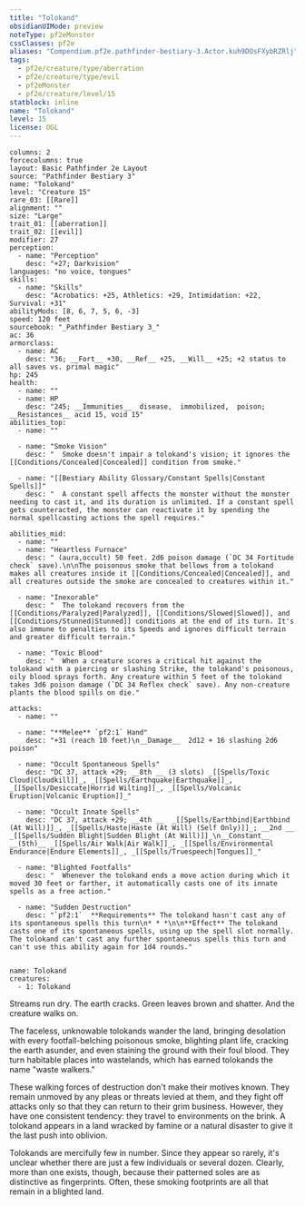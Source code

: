 ```yaml
---
title: "Tolokand"
obsidianUIMode: preview
noteType: pf2eMonster
cssClasses: pf2e
aliases: "Compendium.pf2e.pathfinder-bestiary-3.Actor.kuh9DOsFXybRZRlj" 
tags:
  - pf2e/creature/type/aberration
  - pf2e/creature/type/evil
  - pf2eMonster
  - pf2e/creature/level/15
statblock: inline
name: "Tolokand"
level: 15
license: OGL
---
```


```statblock
columns: 2
forcecolumns: true
layout: Basic Pathfinder 2e Layout
source: "Pathfinder Bestiary 3"
name: "Tolokand"
level: "Creature 15"
rare_03: [[Rare]]
alignment: ""
size: "Large"
trait_01: [[aberration]]
trait_02: [[evil]]
modifier: 27
perception:
  - name: "Perception"
    desc: "+27; Darkvision"
languages: "no voice, tongues"
skills:
  - name: "Skills"
    desc: "Acrobatics: +25, Athletics: +29, Intimidation: +22, Survival: +31"
abilityMods: [8, 6, 7, 5, 6, -3]
speed: 120 feet
sourcebook: "_Pathfinder Bestiary 3_"
ac: 36
armorclass:
  - name: AC
    desc: "36; __Fort__ +30, __Ref__ +25, __Will__ +25; +2 status to all saves vs. primal magic"
hp: 245
health:
  - name: ""
  - name: HP
    desc: "245; __Immunities__  disease,  immobilized,  poison; __Resistances__ acid 15, void 15"
abilities_top:
  - name: ""

  - name: "Smoke Vision"
    desc: "  Smoke doesn't impair a tolokand's vision; it ignores the [[Conditions/Concealed|Concealed]] condition from smoke."

  - name: "[[Bestiary Ability Glossary/Constant Spells|Constant Spells]]"
    desc: "  A constant spell affects the monster without the monster needing to cast it, and its duration is unlimited. If a constant spell gets counteracted, the monster can reactivate it by spending the normal spellcasting actions the spell requires."

abilities_mid:
  - name: ""
  - name: "Heartless Furnace"
    desc: " (aura,occult) 50 feet. 2d6 poison damage (`DC 34 Fortitude check` save).\n\nThe poisonous smoke that bellows from a tolokand makes all creatures inside it [[Conditions/Concealed|Concealed]], and all creatures outside the smoke are concealed to creatures within it."

  - name: "Inexorable"
    desc: "  The tolokand recovers from the [[Conditions/Paralyzed|Paralyzed]], [[Conditions/Slowed|Slowed]], and [[Conditions/Stunned|Stunned]] conditions at the end of its turn. It's also immune to penalties to its Speeds and ignores difficult terrain and greater difficult terrain."

  - name: "Toxic Blood"
    desc: "  When a creature scores a critical hit against the tolokand with a piercing or slashing Strike, the tolokand's poisonous, oily blood sprays forth. Any creature within 5 feet of the tolokand takes 3d6 poison damage (`DC 34 Reflex check` save). Any non-creature plants the blood spills on die."

attacks:
  - name: ""

  - name: "**Melee** `pf2:1` Hand"
    desc: "+31 (reach 10 feet)\n__Damage__  2d12 + 16 slashing 2d6 poison"

  - name: "Occult Spontaneous Spells"
    desc: "DC 37, attack +29; __8th __ (3 slots) _[[Spells/Toxic Cloud|Cloudkill]]_, _[[Spells/Earthquake|Earthquake]]_, _[[Spells/Desiccate|Horrid Wilting]]_, _[[Spells/Volcanic Eruption|Volcanic Eruption]]_"

  - name: "Occult Innate Spells"
    desc: "DC 37, attack +29; __4th __  _[[Spells/Earthbind|Earthbind (At Will)]]_, _[[Spells/Haste|Haste (At Will) (Self Only)]]_; __2nd __  _[[Spells/Sudden Blight|Sudden Blight (At Will)]]_\n__Constant__  __(5th)__ _[[Spells/Air Walk|Air Walk]]_, _[[Spells/Environmental Endurance|Endure Elements]]_, _[[Spells/Truespeech|Tongues]]_"

  - name: "Blighted Footfalls"
    desc: "  Whenever the tolokand ends a move action during which it moved 30 feet or farther, it automatically casts one of its innate spells as a free action."

  - name: "Sudden Destruction"
    desc: "`pf2:1`  **Requirements** The tolokand hasn't cast any of its spontaneous spells this turn\n* * *\n\n**Effect** The tolokand casts one of its spontaneous spells, using up the spell slot normally. The tolokand can't cast any further spontaneous spells this turn and can't use this ability again for 1d4 rounds."
 
```

```encounter-table
name: Tolokand
creatures:
  - 1: Tolokand
```



Streams run dry. The earth cracks. Green leaves brown and shatter. And the creature walks on.

The faceless, unknowable tolokands wander the land, bringing desolation with every footfall-belching poisonous smoke, blighting plant life, cracking the earth asunder, and even staining the ground with their foul blood. They turn habitable places into wastelands, which has earned tolokands the name "waste walkers."

These walking forces of destruction don't make their motives known. They remain unmoved by any pleas or threats levied at them, and they fight off attacks only so that they can return to their grim business. However, they have one consistent tendency: they travel to environments on the brink. A tolokand appears in a land wracked by famine or a natural disaster to give it the last push into oblivion.

Tolokands are mercifully few in number. Since they appear so rarely, it's unclear whether there are just a few individuals or several dozen. Clearly, more than one exists, though, because their patterned soles are as distinctive as fingerprints. Often, these smoking footprints are all that remain in a blighted land.
